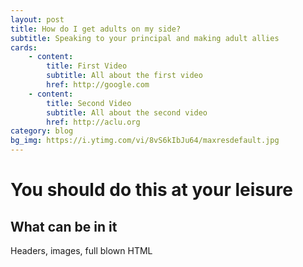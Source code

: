 ```yaml
---
layout: post
title: How do I get adults on my side?
subtitle: Speaking to your principal and making adult allies
cards:
    - content:
        title: First Video
        subtitle: All about the first video
        href: http://google.com
    - content:
        title: Second Video
        subtitle: All about the second video
        href: http://aclu.org
category: blog
bg_img: https://i.ytimg.com/vi/8vS6kIbJu64/maxresdefault.jpg
---
```


You should do this at your leisure
==================================

## What can be in it

Headers, images, full blown HTML
